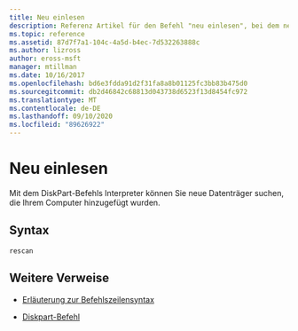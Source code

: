 ```yaml
---
title: Neu einlesen
description: Referenz Artikel für den Befehl "neu einlesen", bei dem neue, dem Computer hinzugefügte Datenträger gesucht werden.
ms.topic: reference
ms.assetid: 87d7f7a1-104c-4a5d-b4ec-7d532263888c
ms.author: lizross
author: eross-msft
manager: mtillman
ms.date: 10/16/2017
ms.openlocfilehash: bd6e3fdda91d2f31fa8a8b01125fc3bb83b475d0
ms.sourcegitcommit: db2d46842c68813d043738d6523f13d8454fc972
ms.translationtype: MT
ms.contentlocale: de-DE
ms.lasthandoff: 09/10/2020
ms.locfileid: "89626922"
---
```

# <a name="rescan"></a>Neu einlesen

Mit dem DiskPart-Befehls Interpreter können Sie neue Datenträger suchen, die Ihrem Computer hinzugefügt wurden.

## <a name="syntax"></a>Syntax

```
rescan
```

## <a name="additional-references"></a>Weitere Verweise

- [Erläuterung zur Befehlszeilensyntax](command-line-syntax-key.md)

- [Diskpart-Befehl](diskpart.md)